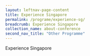 ```yaml
---
layout: leftnav-page-content
title: Experience Singapore
permalink: /programe/experience-sg/
breadcrumb: Experience Singapore
collection_name: about-conference
second_nav_title: "Other Programme"
---
```


Experience Singapore
